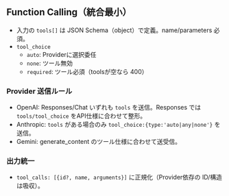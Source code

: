## Function Calling（統合最小）

- 入力の `tools[]` は JSON Schema（object）で定義。name/parameters 必須。
- `tool_choice`
  - `auto`: Providerに選択委任
  - `none`: ツール無効
  - `required`: ツール必須（toolsが空なら 400）

### Provider 送信ルール
- OpenAI: Responses/Chat いずれも `tools` を送信。Responses では `tools/tool_choice` をAPI仕様に合わせて整形。
- Anthropic: `tools` がある場合のみ `tool_choice:{type:'auto|any|none'}` を送信。
- Gemini: generate_content のツール仕様に合わせて送受信。

### 出力統一
- `tool_calls: [{id?, name, arguments}]` に正規化（Provider依存の ID/構造は吸収）。


